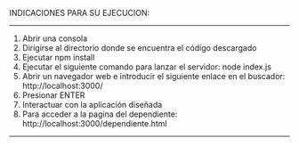INDICACIONES PARA SU EJECUCION:
************
1) Abrir una consola
2) Dirigirse al directorio donde se encuentra el código descargado
3) Ejecutar npm install
4) Ejecutar el siguiente comando para lanzar el servidor: node index.js
5) Abrir un navegador web e introducir el siguiente enlace en el buscador: http://localhost:3000/
6) Presionar ENTER
7) Interactuar con la aplicación diseñada
8) Para acceder a la pagina del dependiente: http://localhost:3000/dependiente.html
************
